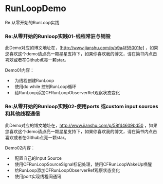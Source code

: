 # RunLoopDemo
Re.从零开始的RunLoop实践

### Re:从零开始的Runloop实践01-线程常驻与销毁 
此Demo对应的博文地址在，[http://www.jianshu.com/p/b9a4f55001fe] ，如果您喜欢这个demo请点亮一颗星星支持下，如果你喜欢我的博文，请在简书内点击喜欢或者在Github点亮一颗star。

Demo01内容：
-    为线程创建RunLoop
-    使用do while 控制RunLoop循环
-    给RunLoop添加CFRunLoopObserverRef观察状态变化
  


[1]:	http://www.jianshu.com/p/b9a4f55001fe



### Re:从零开始的Runloop实践02-使用ports 或custom input sources 和其他线程通信
此Demo对应的博文地址在，http://www.jianshu.com/p/58f44609bd50 ，如果您喜欢这个demo请点亮一颗星星支持下，如果你喜欢我的博文，请在简书内点击喜欢或者在Github点亮一颗star。

Demo02内容：
-    配置自己的Input Source
-    使用CFRunLoopSourceSignal标记处理，使用CFRunLoopWakeUp唤醒
-    给RunLoop添加CFRunLoopObserverRef观察状态变化
-    使用port实现线程间通讯


[1]:	http://www.jianshu.com/p/b9a4f55001fe
